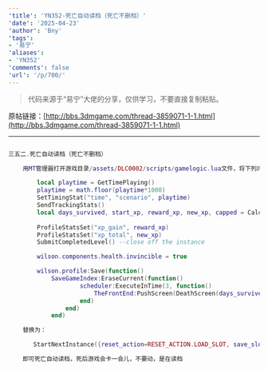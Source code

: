 ```yaml
---
'title': 'YN352-死亡自动读档（死亡不删档）'
'date': '2025-04-23'
'author': 'Bny'
'tags':
- '易宁'
'aliases':
- 'YN352'
'comments': false
'url': '/p/700/'
---
```


> 代码来源于“易宁”大佬的分享，仅供学习，不要直接复制粘贴。

原帖链接：[http://bbs.3dmgame.com/thread-3859071-1-1.html](http://bbs.3dmgame.com/thread-3859071-1-1.html)

---

```lua  

三五二.死亡自动读档（死亡不删档）

	用MT管理器打开游戏目录/assets/DLC0002/scripts/gamelogic.lua文件，将下列内容：

		local playtime = GetTimePlaying()
		playtime = math.floor(playtime*1000)
		SetTimingStat("time", "scenario", playtime)
		SendTrackingStats()
		local days_survived, start_xp, reward_xp, new_xp, capped = CalculatePlayerRewards(wilson)
		
		ProfileStatsSet("xp_gain", reward_xp)
		ProfileStatsSet("xp_total", new_xp)
		SubmitCompletedLevel() --close off the instance

		wilson.components.health.invincible = true

		wilson.profile:Save(function()
			SaveGameIndex:EraseCurrent(function() 
					scheduler:ExecuteInTime(3, function() 
						TheFrontEnd:PushScreen(DeathScreen(days_survived, start_xp, nil, capped))
					end)
				end)
			end)

	替换为：

	   StartNextInstance({reset_action=RESET_ACTION.LOAD_SLOT, save_slot = SaveGameIndex:GetCurrentSaveSlot()}, true)

	即可死亡自动读档，死后游戏会卡一会儿，不要动，是在读档

```  

